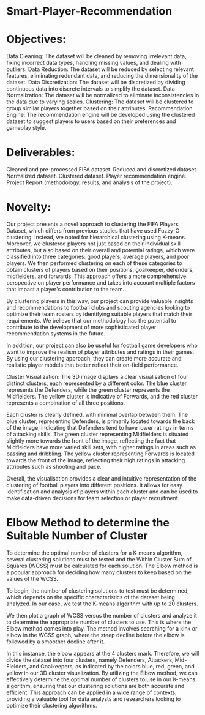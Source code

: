 # Smart-Player-Recommendation

# Objectives:
Data Cleaning: The dataset will be cleaned by removing irrelevant data, fixing incorrect data types, handling missing values, and dealing with outliers.
Data Reduction: The dataset will be reduced by selecting relevant features, eliminating redundant data, and reducing the dimensionality of the dataset.
Data Discretization: The dataset will be discretized by dividing continuous data into discrete intervals to simplify the dataset.
Data Normalization: The dataset will be normalized to eliminate inconsistencies in the data due to varying scales.
Clustering: The dataset will be clustered to group similar players together based on their attributes.
Recommendation Engine: The recommendation engine will be developed using the clustered dataset to suggest players to users based on their preferences and gameplay style.

# Deliverables:
Cleaned and pre-processed FIFA dataset.
Reduced and discretized dataset.
Normalized dataset.
Clustered dataset.
Player recommendation engine.
Project Report (methodology, results, and analysis of the project).

# Novelty:
Our project presents a novel approach to clustering the FIFA Players Dataset, which differs from previous studies that have used Fuzzy-C clustering. Instead, we opted for hierarchical clustering using K-means. Moreover, we clustered players not just based on their individual skill attributes, but also based on their overall and potential ratings, which were classified into three categories: good players, average players, and poor players. We then performed clustering on each of these categories to obtain clusters of players based on their positions: goalkeeper, defenders, midfielders, and forwards. This approach offers a more comprehensive perspective on player performance and takes into account multiple factors that impact a player's contribution to the team.

By clustering players in this way, our project can provide valuable insights and recommendations to football clubs and scouting agencies looking to optimize their team rosters by identifying suitable players that match their requirements. We believe that our methodology has the potential to contribute to the development of more sophisticated player recommendation systems in the future.

In addition, our project can also be useful for football game developers who want to improve the realism of player attributes and ratings in their games. By using our clustering approach, they can create more accurate and realistic player models that better reflect their on-field performance.

Cluster Visualization:
The 3D image displays a clear visualisation of four distinct clusters, each represented by a different color. The blue cluster represents the Defenders, while the green cluster represents the Midfielders. The yellow cluster is indicative of Forwards, and the red cluster represents a combination of all three positions.

Each cluster is clearly defined, with minimal overlap between them. The blue cluster, representing Defenders, is primarily located towards the back of the image, indicating that Defenders tend to have lower ratings in terms of attacking skills. The green cluster representing Midfielders is situated slightly more towards the front of the image, reflecting the fact that Midfielders have more varied skill sets, with higher ratings in areas such as passing and dribbling. The yellow cluster representing Forwards is located towards the front of the image, reflecting their high ratings in attacking attributes such as shooting and pace.

Overall, the visualisation provides a clear and intuitive representation of the clustering of football players into different positions. It allows for easy identification and analysis of players within each cluster and can be used to make data-driven decisions for team selection or player recruitment.


# Elbow Method to determine the Suitable Number of Cluster
To determine the optimal number of clusters for a K-means algorithm, several clustering solutions must be tested and the Within Cluster Sum of Squares (WCSS) must be calculated for each solution. The Elbow method is a popular approach for deciding how many clusters to keep based on the values of the WCSS.

To begin, the number of clustering solutions to test must be determined, which depends on the specific characteristics of the dataset being analyzed. In our case, we test the K-means algorithm with up to 20 clusters.

We then plot a graph of WCSS versus the number of clusters and analyze it to determine the appropriate number of clusters to use. This is where the Elbow method comes into play. The method involves searching for a kink or elbow in the WCSS graph, where the steep decline before the elbow is followed by a smoother decline after it.

In this instance, the elbow appears at the 4 clusters mark. Therefore, we will divide the dataset into four clusters, namely Defenders, Attackers, Mid-Fielders, and Goalkeepers, as indicated by the colors blue, red, green, and yellow in our 3D cluster visualization. By utilizing the Elbow method, we can effectively determine the optimal number of clusters to use in our K-means algorithm, ensuring that our clustering solutions are both accurate and efficient. This approach can be applied in a wide range of contexts, providing a valuable tool for data analysts and researchers looking to optimize their clustering algorithms.
